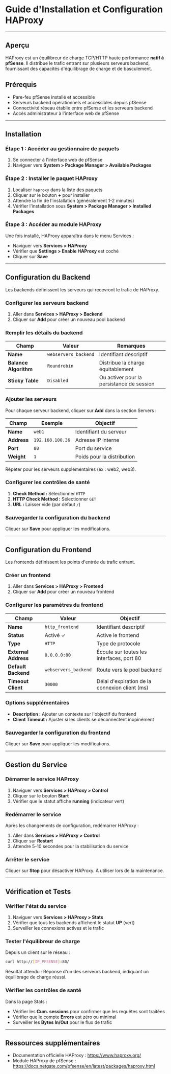 # Guide d'Installation et Configuration HAProxy

---

## Aperçu

HAProxy est un équilibreur de charge TCP/HTTP haute performance **natif à pfSense**. Il distribue le trafic entrant sur plusieurs serveurs backend, fournissant des capacités d'équilibrage de charge et de basculement.

## Prérequis

- Pare-feu pfSense installé et accessible
- Serveurs backend opérationnels et accessibles depuis pfSense
- Connectivité réseau établie entre pfSense et les serveurs backend
- Accès administrateur à l'interface web de pfSense

---

## Installation

### Étape 1 : Accéder au gestionnaire de paquets

1. Se connecter à l'interface web de pfSense
2. Naviguer vers **System > Package Manager > Available Packages**

### Étape 2 : Installer le paquet HAProxy

1. Localiser `haproxy` dans la liste des paquets
2. Cliquer sur le bouton **+** pour installer
3. Attendre la fin de l'installation (généralement 1-2 minutes)
4. Vérifier l'installation sous **System > Package Manager > Installed Packages**

### Étape 3 : Accéder au module HAProxy

Une fois installé, HAProxy apparaîtra dans le menu Services :

- Naviguer vers **Services > HAProxy**
- Vérifier que **Settings > Enable HAProxy** est coché
- Cliquer sur **Save**

---

## Configuration du Backend

Les backends définissent les serveurs qui recevront le trafic de HAProxy.

### Configurer les serveurs backend

1. Aller dans **Services > HAProxy > Backend**
2. Cliquer sur **Add** pour créer un nouveau pool backend

### Remplir les détails du backend

| Champ | Valeur | Remarques |
|-------|--------|-----------|
| **Name** | `webservers_backend` | Identifiant descriptif |
| **Balance Algorithm** | `Roundrobin` | Distribue la charge équitablement |
| **Sticky Table** | `Disabled` | Ou activer pour la persistance de session |

### Ajouter les serveurs

Pour chaque serveur backend, cliquer sur **Add** dans la section Servers :

| Champ | Exemple | Objectif |
|-------|---------|----------|
| **Name** | `web1` | Identifiant du serveur |
| **Address** | `192.168.100.36` | Adresse IP interne |
| **Port** | `80` | Port du service |
| **Weight** | `1` | Poids pour la distribution |

Répéter pour les serveurs supplémentaires (ex : web2, web3).

### Configurer les contrôles de santé

1. **Check Method :** Sélectionner `HTTP`
2. **HTTP Check Method :** Sélectionner `GET`
3. **URL :** Laisser vide (par défaut `/`)

### Sauvegarder la configuration du backend

Cliquer sur **Save** pour appliquer les modifications.

---

## Configuration du Frontend

Les frontends définissent les points d'entrée du trafic entrant.

### Créer un frontend

1. Aller dans **Services > HAProxy > Frontend**
2. Cliquer sur **Add** pour créer un nouveau frontend

### Configurer les paramètres du frontend

| Champ | Valeur | Objectif |
|-------|--------|----------|
| **Name** | `http_frontend` | Identifiant descriptif |
| **Status** | Activé ✓ | Active le frontend |
| **Type** | `HTTP` | Type de protocole |
| **External Address** | `0.0.0.0:80` | Écoute sur toutes les interfaces, port 80 |
| **Default Backend** | `webservers_backend` | Route vers le pool backend |
| **Timeout Client** | `30000` | Délai d'expiration de la connexion client (ms) |

### Options supplémentaires

- **Description :** Ajouter un contexte sur l'objectif du frontend
- **Client Timeout :** Ajuster si les clients se déconnectent inopinément

### Sauvegarder la configuration du frontend

Cliquer sur **Save** pour appliquer les modifications.

---

## Gestion du Service

### Démarrer le service HAProxy

1. Naviguer vers **Services > HAProxy > Control**
2. Cliquer sur le bouton **Start**
3. Vérifier que le statut affiche **running** (indicateur vert)

### Redémarrer le service

Après les changements de configuration, redémarrer HAProxy :

1. Aller dans **Services > HAProxy > Control**
2. Cliquer sur **Restart**
3. Attendre 5-10 secondes pour la stabilisation du service

### Arrêter le service

Cliquer sur **Stop** pour désactiver HAProxy. À utiliser lors de la maintenance.

---

## Vérification et Tests

### Vérifier l'état du service

1. Naviguer vers **Services > HAProxy > Stats**
2. Vérifier que tous les backends affichent le statut **UP** (vert)
3. Surveiller les connexions actives et le trafic

### Tester l'équilibreur de charge

Depuis un client sur le réseau :

```bash
curl http://[IP_PFSENSE]:80/
```

Résultat attendu : Réponse d'un des serveurs backend, indiquant un équilibrage de charge réussi.

### Vérifier les contrôles de santé

Dans la page Stats :
- Vérifier les **Cum. sessions** pour confirmer que les requêtes sont traitées
- Vérifier que le compte **Errors** est zéro ou minimal
- Surveiller les **Bytes In/Out** pour le flux de trafic

---

## Ressources supplémentaires

- Documentation officielle HAProxy : https://www.haproxy.org/
- Module HAProxy de pfSense : https://docs.netgate.com/pfsense/en/latest/packages/haproxy.html
